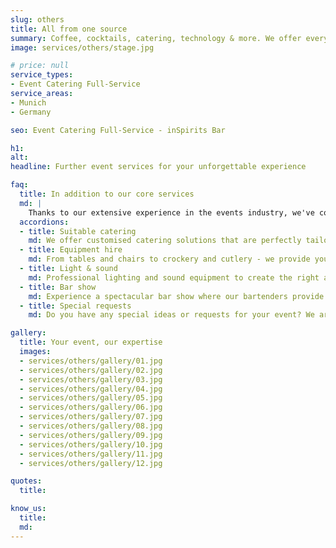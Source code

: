 ```yaml
---
slug: others
title: All from one source
summary: Coffee, cocktails, catering, technology & more. We offer everything for your perfect event. Tell us your wishes, we make them come true.
image: services/others/stage.jpg

# price: null
service_types:
- Event Catering Full-Service
service_areas:
- Munich
- Germany

seo: Event Catering Full-Service - inSpirits Bar

h1: 
alt: 
headline: Further event services for your unforgettable experience

faq:
  title: In addition to our core services
  md: |
    Thanks to our extensive experience in the events industry, we've continually grown both our expertise and our network. This means we're perfectly positioned to offer you expert guidance and hands-on support for all your event needs.
  accordions:
  - title: Suitable catering
    md: We offer customised catering solutions that are perfectly tailored to your event. Whether finger food, buffets or multi-course menus, our catering service ensures culinary highlights.
  - title: Equipment hire
    md: From tables and chairs to crockery and cutlery - we provide you with the equipment you need to make your event run smoothly and in style.
  - title: Light & sound
    md: Professional lighting and sound equipment to create the right atmosphere. Whether it's subtle background music or impressive light shows, we have the right technology for your event.
  - title: Bar show
    md: Experience a spectacular bar show where our bartenders provide entertainment with impressive tricks and showmanship. A highlight that will wow your guests.
  - title: Special requests
    md: Do you have any special ideas or requests for your event? We are flexible and will endeavor to fulfill your individual requirements to make your event unique and unforgettable.

gallery:
  title: Your event, our expertise
  images:
  - services/others/gallery/01.jpg
  - services/others/gallery/02.jpg
  - services/others/gallery/03.jpg
  - services/others/gallery/04.jpg
  - services/others/gallery/05.jpg
  - services/others/gallery/06.jpg
  - services/others/gallery/07.jpg
  - services/others/gallery/08.jpg
  - services/others/gallery/09.jpg
  - services/others/gallery/10.jpg
  - services/others/gallery/11.jpg
  - services/others/gallery/12.jpg

quotes:
  title: 

know_us:
  title: 
  md: 
---
```

